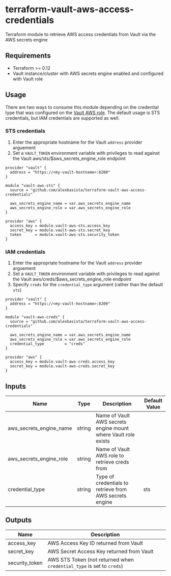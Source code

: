 # terraform-vault-aws-access-credentials
Terraform module to retrieve AWS access credentials from Vault via the AWS secrets engine

## Requirements
- Terraform >= 0.12
- Vault instance/cluster with AWS secrets engine enabled and configured with Vault role

## Usage
There are two ways to consume this module depending on the credential type that was configured on the [Vault AWS role](https://www.vaultproject.io/docs/secrets/aws/index.html). The default usage is STS credentials, but IAM credentials are supported as well.

### STS credentials
1. Enter the appropriate hostname for the Vault `address` provider arguement
2. Set a `VAULT_TOKEN` environment variable with privileges to read against the Vault aws/sts/$aws_secrets_engine_role endpoint

```hcl
provider "vault" {
  address = "https://<my-vault-hostname>:8200"
}

module "vault-aws-sts" {
  source = "github.com/alexbasista/terraform-vault-aws-access-credentials"

  aws_secrets_engine_name = var.aws_secrets_engine_name
  aws_secrets_engine_role = var.aws_secrets_engine_role
}

provider "aws" {
  access_key = module.vault-aws-sts.access_key
  secret_key = module.vault-aws-sts.secret_key
  token      = module.vault-aws-sts.security_token
}
```

### IAM credentials
1. Enter the appropriate hostname for the Vault `address` provider arguement
2. Set a `VAULT_TOKEN` environment variable with privileges to read against the Vault aws/creds/$aws_secrets_engine_role endpoint
3. Specify `creds` for the `credential_type` argument (rather than the default `sts`)

```hcl
provider "vault" {
  address = "https://<my-vault-hostname>:8200"
}

module "vault-aws-creds" {
  source = "github.com/alexbasista/terraform-vault-aws-access-credentials"

  aws_secrets_engine_name = var.aws_secrets_engine_name
  aws_secrets_engine_role = var.aws_secrets_engine_role
  credential_type         = "creds"
}

provider "aws" {
  access_key = module.vault-aws-creds.access_key
  secret_key = module.vault-aws-creds.secret_key
}
```


## Inputs
| Name | Type | Description | Default Value |
| -------- | ---- | ----------- | ------------- |
| aws_secrets_engine_name | string | Name of Vault AWS secrets engine mount where Vault role exists | |
| aws_secrets_engine_role | string | Name of Vault AWS role to retrieve creds from | |
| credential_type | string | Type of credentials to retrieve from AWS secrets engine | sts |

## Outputs
| Name | Description |
| -------- | ---- |
| access_key | AWS Access Key ID returned from Vault |
| secret_key | AWS Secret Access Key returned from Vault |
| security_token | AWS STS Token (not returned when `credential_type` is set to `creds`) |




